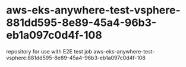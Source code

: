 # aws-eks-anywhere-test-vsphere-881dd595-8e89-45a4-96b3-eb1a097c0d4f-108
repository for use with E2E test job aws-eks-anywhere-test-vsphere:881dd595-8e89-45a4-96b3-eb1a097c0d4f-108
